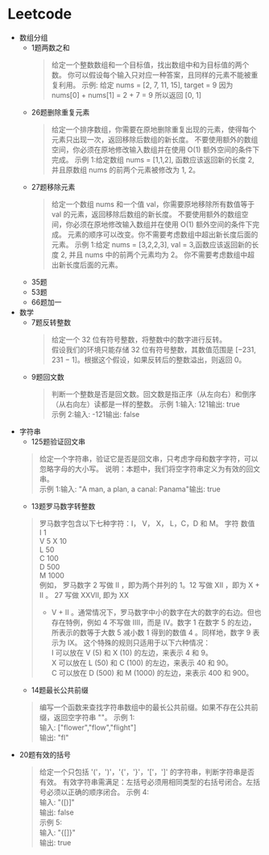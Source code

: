# Leetcode
 * 数组分组
   + 1题两数之和
     > 给定一个整数数组和一个目标值，找出数组中和为目标值的两个数。
     > 你可以假设每个输入只对应一种答案，且同样的元素不能被重复利用。
     > 示例:
     > 给定 nums = [2, 7, 11, 15], target = 9
     > 因为 nums[0] + nums[1] = 2 + 7 = 9
     > 所以返回 [0, 1]
   + 26题删除重复元素
     > 给定一个排序数组，你需要在原地删除重复出现的元素，使得每个元素只出现一次，返回移除后数组的新长度。
     > 不要使用额外的数组空间，你必须在原地修改输入数组并在使用 O(1) 额外空间的条件下完成。
     > 示例 1:给定数组 nums = [1,1,2], 函数应该返回新的长度 2, 并且原数组 nums 的前两个元素被修改为 1, 2。
   + 27题移除元素
     > 给定一个数组 nums 和一个值 val，你需要原地移除所有数值等于 val 的元素，返回移除后数组的新长度。
     > 不要使用额外的数组空间，你必须在原地修改输入数组并在使用 O(1) 额外空间的条件下完成。
     > 元素的顺序可以改变。你不需要考虑数组中超出新长度后面的元素。
     > 示例 1:给定 nums = [3,2,2,3], val = 3,函数应该返回新的长度 2, 并且 nums 中的前两个元素均为 2。
     > 你不需要考虑数组中超出新长度后面的元素。
   + 35题
   + 53题
   + 66题加一
 * 数学
   + 7题反转整数
     >给定一个 32 位有符号整数，将整数中的数字进行反转。   
	 >假设我们的环境只能存储 32 位有符号整数，其数值范围是 [−231,  231 − 1]。根据这个假设，如果反转后的整数溢出，则返回 0。
   + 9题回文数
     > 判断一个整数是否是回文数。回文数是指正序（从左向右）和倒序（从右向左）读都是一样的整数。
	 > 示例 1:输入: 121输出: true   
	 > 示例 2:输入: -121输出: false
 * 字符串
   + 125题验证回文串
    > 给定一个字符串，验证它是否是回文串，只考虑字母和数字字符，可以忽略字母的大小写。
	> 说明：本题中，我们将空字符串定义为有效的回文串。  
	> 示例 1:输入: "A man, a plan, a canal: Panama"输出: true
   + 13题罗马数字转整数
    > 罗马数字包含以下七种字符：I， V， X， L，C，D 和 M。
    > 字符          数值  
    > I             1  
    > V             5 
    > X             10  
    > L             50  
    > C             100  
    > D             500  
    > M             1000  
    > 例如， 罗马数字 2 写做 II ，即为两个并列的 1。12 写做 XII ，即为 X + II 。 27 写做  XXVII, 即为 XX
	> + V + II 。通常情况下，罗马数字中小的数字在大的数字的右边。但也存在特例，例如 4 不写做 IIII，而是
	> IV。数字 1 在数字 5 的左边，所表示的数等于大数 5 减小数 1 得到的数值 4 。同样地，数字 9 表示为
	> IX。
	这个特殊的规则只适用于以下六种情况：  
    > I 可以放在 V (5) 和 X (10) 的左边，来表示 4 和 9。   
    > X 可以放在 L (50) 和 C (100) 的左边，来表示 40 和 90。       
    > C 可以放在 D (500) 和 M (1000) 的左边，来表示 400 和 900。  
   + 14题最长公共前缀
    > 编写一个函数来查找字符串数组中的最长公共前缀。如果不存在公共前缀，返回空字符串 ""。
    > 示例 1:   
    > 输入: ["flower","flow","flight"]   
    > 输出: "fl"   
  + 20题有效的括号
    > 给定一个只包括 '('，')'，'{'，'}'，'['，']' 的字符串，判断字符串是否有效。
	> 有效字符串需满足：左括号必须用相同类型的右括号闭合。左括号必须以正确的顺序闭合。
    > 示例 4:   
    > 输入: "([)]"   
	> 输出: false   
	> 示例 5:   
	> 输入: "{[]}"   
	> 输出: true